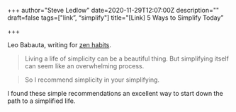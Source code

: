 +++
author="Steve Ledlow"
date=2020-11-29T12:07:00Z
description=""
draft=false
tags=["link”, “simplify"]
title="[Link] 5 Ways to Simplify Today”

+++

Leo Babauta, writing for [zen habits](https://zenhabits.net/simplify-now/).

> Living a life of simplicity can be a beautiful thing. But simplifying itself can seem like an overwhelming process.

> So I recommend simplicity in your simplifying.

I found these simple recommendations an excellent way to start down the path to a simplified life. 
